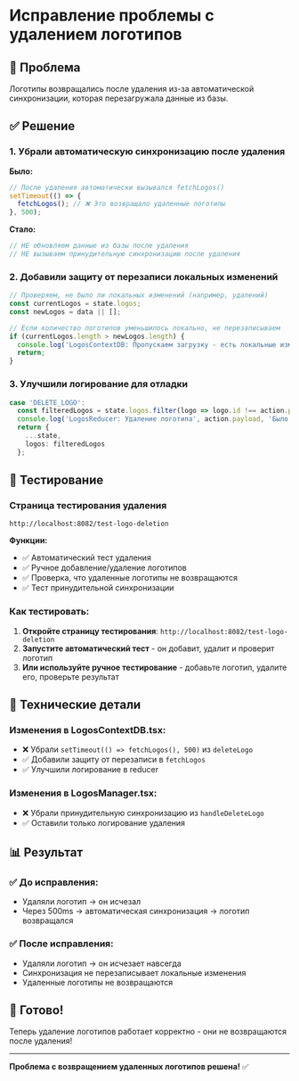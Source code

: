 # Исправление проблемы с удалением логотипов

## 🎯 Проблема
Логотипы возвращались после удаления из-за автоматической синхронизации, которая перезагружала данные из базы.

## ✅ Решение

### 1. Убрали автоматическую синхронизацию после удаления
**Было:**
```typescript
// После удаления автоматически вызывался fetchLogos()
setTimeout(() => {
  fetchLogos(); // ❌ Это возвращало удаленные логотипы
}, 500);
```

**Стало:**
```typescript
// НЕ обновляем данные из базы после удаления
// НЕ вызываем принудительную синхронизацию после удаления
```

### 2. Добавили защиту от перезаписи локальных изменений
```typescript
// Проверяем, не было ли локальных изменений (например, удалений)
const currentLogos = state.logos;
const newLogos = data || [];

// Если количество логотипов уменьшилось локально, не перезаписываем
if (currentLogos.length > newLogos.length) {
  console.log('LogosContextDB: Пропускаем загрузку - есть локальные изменения');
  return;
}
```

### 3. Улучшили логирование для отладки
```typescript
case 'DELETE_LOGO':
  const filteredLogos = state.logos.filter(logo => logo.id !== action.payload);
  console.log('LogosReducer: Удаление логотипа', action.payload, 'Было:', state.logos.length, 'Стало:', filteredLogos.length);
  return {
    ...state,
    logos: filteredLogos
  };
```

## 🧪 Тестирование

### Страница тестирования удаления
`http://localhost:8082/test-logo-deletion`

**Функции:**
- ✅ Автоматический тест удаления
- ✅ Ручное добавление/удаление логотипов
- ✅ Проверка, что удаленные логотипы не возвращаются
- ✅ Тест принудительной синхронизации

### Как тестировать:
1. **Откройте страницу тестирования**: `http://localhost:8082/test-logo-deletion`
2. **Запустите автоматический тест** - он добавит, удалит и проверит логотип
3. **Или используйте ручное тестирование** - добавьте логотип, удалите его, проверьте результат

## 🔧 Технические детали

### Изменения в LogosContextDB.tsx:
- ❌ Убрали `setTimeout(() => fetchLogos(), 500)` из `deleteLogo`
- ✅ Добавили защиту от перезаписи в `fetchLogos`
- ✅ Улучшили логирование в reducer

### Изменения в LogosManager.tsx:
- ❌ Убрали принудительную синхронизацию из `handleDeleteLogo`
- ✅ Оставили только логирование удаления

## 📊 Результат

### ✅ До исправления:
- Удаляли логотип → он исчезал
- Через 500ms → автоматическая синхронизация → логотип возвращался

### ✅ После исправления:
- Удаляли логотип → он исчезает навсегда
- Синхронизация не перезаписывает локальные изменения
- Удаленные логотипы не возвращаются

## 🎉 Готово!

Теперь удаление логотипов работает корректно - они не возвращаются после удаления!

---

**Проблема с возвращением удаленных логотипов решена!** ✅
